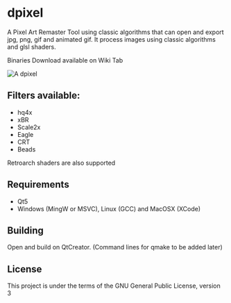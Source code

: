 # dpixel

A Pixel Art Remaster Tool using classic algorithms that can open and export jpg, png, gif and animated gif.
It process images using classic algorithms and glsl shaders.

Binaries Download available on Wiki Tab

![A dpixel](https://img.itch.io/aW1hZ2UvOTYxMDgvNDY0MTM2LnBuZw==/original/yd4UFL.png?raw=true "dpixel")

## Filters available:

* hq4x
* xBR
* Scale2x
* Eagle
* CRT
* Beads

Retroarch shaders are also supported

## Requirements

- Qt5
- Windows (MingW or MSVC), Linux  (GCC) and MacOSX (XCode)

## Building

Open and build on QtCreator.
(Command lines for qmake to be added later)

## License

This project is under the terms of the GNU General Public License, version 3

